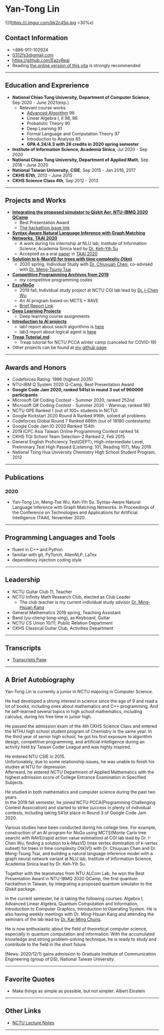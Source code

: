 # Yan-Tong Lin

![](https://i.imgur.com/bk2c45q.jpg =30%x)

## Contact Information

* +886-911-102924
* 0312fs3@gmail.com
* https://github.com/EazyReal
* Reading [the online version of this vita](https://hackmd.io/WwzUYXj1QHyzLI0_PQcWIw) is strongly recommended

---

## Education and Exprerience
- **National Chiao Tung University, Department of Computer Science**, Sep 2020 - June 2021(exp.)
    - Relevant course works
        - [Advanced Algorithm](https://timetable.nctu.edu.tw/?r=main/crsoutline&Acy=108&Sem=2&CrsNo=5903&lang=en-us) 98
        - Linear Algebra I, II 98, 96
        - Probalistic Theory 90
        - Deep Learning 91
        - Formal Language and Computation Theory 97
        - Introduction to Analysis 85
        - **GPA 4.24/4.3 with 26 credits in 2020 spring semester**
- **Institute of Information Science, Academia Sinica**, Jul 2020 - Sep 2020
- **National Chiao Tung University, Department of Applied Math**, Sep 2018 - June 2020
- **National Taiwan University, CSIE**, Sep 2015 - Jan 2016, 2017
- **CKHS 67th**, 2013 - June 2015
- **CKHS Science Class 4th**, Sep 2012 - 2013

---

## Projects and Works
* [**Integrating the proposed simulator to Qiskit Aer, NTU-IBMQ 2020 QCamp**](https://github.com/EazyReal/NTU-IBMQ-QCamp2020)
    * Best Presentation Award
    * [The hackathon issue link](https://github.com/qiskit-community/qiskit-hackathon-taiwan-20/issues/17)
* [**Syntax-Aware Natural Language Inference with Graph Matching Networks, TAAI 2020**](https://github.com/EazyReal/2020-IIS-internship/tree/master/MNLI)
    * A work during his internship at NLU lab, Institute of Information Science, Academia Sinica lead by [Dr. Keh-Yih Su](https://www.iis.sinica.edu.tw/pages/kysu/index.html)
    * Accepted as a oral [paper](https://github.com/EazyReal/2020-IIS-internship/blob/master/MNLI/Syntax_aware_Natural_Language_Inference_with_Graph_Matching_Network__YT_Lin_915final.pdf) in [TAAI 2020](https://taai2020.github.io/)
* [**Solutioin to k-MaxVD for trees with time complexity $O(kn)$**](https://hackmd.io/@ytlin/kMaxVD-presentation)
    * 2020 spring, Individual Study with [Dr. Chiuyuan Chen](https://scholar.nctu.edu.tw/en/persons/chiuyuan-chen), co-advised with [Dr. Meng-Tsung Tsai](https://people.cs.nctu.edu.tw/~mtsai/index.html)
* [**Competitive Programming Archives from 2019**](https://github.com/EazyReal/CompetitveProgramming)
    * my competitive programming codes
* [**EazyNoGo**](https://github.com/EazyReal/EazyNoGo)
    * 2019 fall, Individual study project at NCTU CGI lab lead by [Dr. I-Chen Wu](https://cgilab.nctu.edu.tw/~icwu/)
    * An AI program based on MCTS + RAVE
    * [Brief Report Link](https://github.com/EazyReal/NCTU2019fall-reports/blob/master/cgilab/Indivisual%20Study%202019%20spring%20at%20CGI%20lab%20report.pptx)
* [**Deep Learning Projects**](https://github.com/EazyReal/NCTU2019fall_DeepLearning/blob/master/HW3/HW3%20Report.pdf)
    * Deep learning course assignments
* [**Introduction to AI projects**](https://github.com/EazyReal/Intro2AI-2020spring)
    * lab1 report about seach algorithms is [here](https://github.com/EazyReal/Intro2AI-2020spring/blob/master/lab1/AI_lab1_0712238.pdf)
    * lab3 report about logical agent is [here](https://github.com/EazyReal/Intro2AI-2020spring/tree/master/lab3)
* [**Treap Tutorial.md**](https://hackmd.io/9Hw3BAv8RhecludOcMEsvw)
    * Treap tutorial for NCTU PCCA winter camp (canceled for COVID-19)
* Other projects can be found at [my github page](https://github.com/EazyReal)

---

## Awards and Honors
* Codeforces Rating: 1996 (highest 2035)
* NTU-IBM Q System 2020 Q-Camp, Best Presentation Award
* **Google Code Jam 2020, ranked 541st in round 3 out of 960000 participants**
* Microsoft Q# Coding Contest - Summer 2020, ranked 252nd
* Microsoft Q# Coding Contest - Summer 2020 - Warmup, ranked 180
* NCTU GPE Ranked 1 (out of 100+ students in NCTU)
* Google Kickstart 2020 Round A Ranked 916th, solved all problems
* Codeforces Global Round 7 Ranked 666th (out of 18180 contestants)
* Google Code Jam IO 2020 Ranked 154th
* 2019 ICPC Asia Taiwan Online Programming Contest ranked 14
* CKHS TOI School Team Selection-2 Ranked 2, Feb 2015 
* General English Proficiency Test(GEPT), High-intermediate Level, Preliminary Test High Passed (Listening: 101, Reading 107), May 2018 
* National Tsing Hua University Chemistry High School Student Program, 2012

---

## Publications

### 2020
- Yan-Tong Lin, Meng-Tse Wu, Keh-Yih Su. Syntax-Aware Natural Language Inference with Graph Matching Networks. In Proceedings of the Conference on Technologies and Applications for Artificial Intelligence (TAAI), November 2020. 

---

## Programming Languages and Tools

* fluent in C++ and Python
* familiar with git, PyTorch, AllenNLP, LaTex
* dependency injection coding style

---

## Leadership
* NCTU Guitar Club 11, Teacher
* NCTU Infinity Math Research Club, elected as Club Leader
    * The club teacher is my current individual study advisor [Dr. Ming-Hsuan Kang](https://www.math.nctu.edu.tw/faculty/e_faculty_content.php?S_ID=82&SC_ID=1)
* General Mathematics 2019 spring, Teaching Assistant
* Band (yu-cheng-tong-xing), as Keyboard, Guitar
* NCTU CS Union 10/11, Public Relation Department
* CKHS Classical Guitar Club, Activities Department 

---

## Transcripts
- [Transcripts Page](https://hackmd.io/uZOcVjC2TeG3o9igFWa-JA)

---

## A Brief Autobiography

Yan-Tong Lin is currently a junior in NCTU majoring in Computer Science.

He had developed a strong interest in science since the age of 9 and read a lot of books, including ones about mathematics and C++ programming. And he self-learned several topics in high school mathematics, including calculus, during his free time in junior high.  

He passed the admission exam of the 4th CKHS Science Class and entered the NTHU high school student program of Chemistry in the same year.
In the third year of senior high school, he got his first exposure to algorithm design, competitive programming, and artificial intelligence during an activity held by Taiwan Coder League and was highly inspired.  

He entered NTU CSIE in 2015.  
Unfortunately, due to some relationship issues, he was unable to finish his studies at NTU for depression.  
Afterward, he entered NCTU Department of Applied Mathematics with the highest admission score of College Entrance Examination in Specified Subjects.  

He studied in both mathematics and computer science during the past two years.  
In the 2019 fall semester, he joined NCTU PCCA(Programming Challenging Contest Association) and started to strike success in plenty of individual contests, including taking 541st place in Round 3 of Google Code Jam 2020.  

Various studies have been conducted during his college time. For example, construction of an AI program for NoGo using MCTS(Monte Carlo tree search) with RAVE(rapid action value estimation) at CGI lab lead by Dr. I-Chen Wu, finding a solution to k-MaxVD (max vertex domination of k-vertex subset) for trees in time complexity $O(k|V|)$ with Dr. Chiuyuan Chen and Dr. Meng-Tsung Tsai, and building a natural language inference model with a graph neural network variant at NLU lab, Institute of Information Science, Academia Sinica lead by Dr. Keh-Yih Su.  

Together with the teammates from NTU ALCom Lab, he won the Best Presentation Award in NTU-IBMQ 2020 QCamp, the first quantum hackathon in Taiwan, by integrating a proposed quantum simulator to the Qiskit package.  

In the current semester, he is taking the following courses: Algebra I, Advanced Linear Algebra, Quantum Computation and Information, Introduction to Computer Graphics, Introduction to Operating System. He is also having weekly meetings with Dr. Ming-Hsuan Kang and attending the seminars of the lab lead by [Dr. Kai-Ming Chung](https://homepage.iis.sinica.edu.tw/~kmchung/).
 
He is now enthusiastic about the field of theoretical computer science, especially in quantum computation and information. With the accumulated knowledge and strong problem-solving technique, he is ready to study and contribute to the field in the short future.  

(News: 2020/12/1) gains admission to Graduate Institute of Communication Engineering (group of DS), National Taiwan University.

---

## Favorite Quotes
- Make things as simple as possible, but not simpler. Albert Einstein

---

## Other Links
- [NCTU Lecture Notes](https://hackmd.io/r-CG8R7xTZ2S3pRa6JD9FA)

---